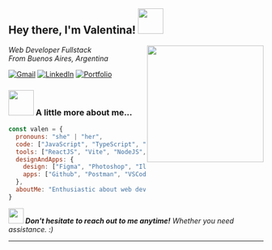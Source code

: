 <h2> Hey there, I'm Valentina! <img src="https://media.giphy.com/media/mGcNjsfWAjY5AEZNw6/giphy.gif" width="50"></h2>
<img align='right' src="https://media4.giphy.com/media/v1.Y2lkPTc5MGI3NjExMGtmNWFlYWprZjN1aDZzeGdmNXM5dGJ6eWVsdXNoNDJ3cDkxcG9xbiZlcD12MV9pbnRlcm5hbF9naWZfYnlfaWQmY3Q9cw/dWxO36Jzd6bTSt5dIY/giphy.webp" width="230">
<p><em>Web Developer Fullstack</br> From Buenos Aires, Argentina
</em></p>

[![Gmail](https://img.shields.io/badge/Email-Contact_Me-D14836?style=flat-square&labelColor=af2513&logo=gmail&logoColor=white)](mailto:valeenrodriguez02@gmail.com)
[![LinkedIn](https://custom-icon-badges.demolab.com/badge/LinkedIn-Valentina_Rodriguez-blue?labelColor=035583&logo=linkedin-white&logoColor=fff)](https://www.linkedin.com/in/rodriguez-valentina/)
[![Portfolio](https://img.shields.io/badge/Portfolio-FullStack_Dev-FF69B4?labelColor=C71585&logo=bluesky&logoColor=fff)](https://valeen-rodriguez.github.io/portfolio-valeen-rodriguez/)

### <img src="https://media.giphy.com/media/VgCDAzcKvsR6OM0uWg/giphy.gif" width="50"> A little more about me...  

```javascript
const valen = {
  pronouns: "she" | "her",
  code: ["JavaScript", "TypeScript", "Python"],
  tools: ["ReactJS", "Vite", "NodeJS", "Express", "MySQL"],
  designAndApps: {
    design: ["Figma", "Photoshop", "Illustrator", "Notion"],
    apps: ["Github", "Postman", "VSCode", "Bash", "Git"],
  },
  aboutMe: "Enthusiastic about web development and always eager to learn new skills."
}
```

<em><b> <img src="https://media4.giphy.com/media/v1.Y2lkPTc5MGI3NjExNDRqcTJ2ajF0enpjaGJ1ZmEzeGtydjFudGRneGM4eWh0eThnOGw5NSZlcD12MV9pbnRlcm5hbF9naWZfYnlfaWQmY3Q9cw/VCmYAcUrdxyINX1tqW/giphy.webp" width="30"> Don't hesitate to reach out to me anytime!</b> Whether you need assistance. :)</em>

---

